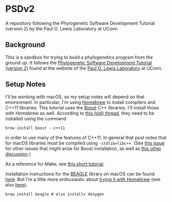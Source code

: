 # PSDv2

A repository following the Phylogenetic Software Development Tutorial (version 2) by the Paul O. Lewis Laboratory at UConn

## Background

This is a sandbox for trying to build a phylogenetics program from the ground up.  It follows the [Phylogenetic Software Development Tutorial (version 2)](https://phylogeny.uconn.edu/phylogenetic-software-development-tutorial-v2/) found at the website of the [Paul O. Lewis Laboratory](https://phylogeny.uconn.edu/) at UConn.

## Setup Notes

I'll be working with macOS, so my setup notes will depend on that environment.  In particular, I'm using [Homebrew](https://brew.sh/) to install compilers and C++11 libraries.  This tutorial uses the [Boost](http://www.boost.org/) C++ libraries.  I'll install those with Homebrew as well.  According to [this (old) thread](https://stackoverflow.com/questions/18139710/using-c11-in-macos-x-and-compiled-boost-libraries-conundrum), they need to be installed using the command

```
brew install boost --c++11
```

in order to use many of the features of C++11.  In general that post notes that for macOS libraries must be compiled using `-stdlib=libc++`.  (See [this issue](https://github.com/Homebrew/brew/issues/139) for other issues that might arise for Boost installation, as well as [this other discussion](https://github.com/Homebrew/legacy-homebrew/issues/25986).)

As a reference for Make, see [this short tutorial](http://www.cs.colby.edu/maxwell/courses/tutorials/maketutor/).

Installation instructions for the [BEAGLE](https://github.com/beagle-dev/beagle-lib) library on macOS can be found [here](https://github.com/beagle-dev/beagle-lib/wiki/MacInstallInstructions).  But I'm a little more enthusiastic about [trying it with Homebrew](https://github.com/Homebrew/homebrew-science/blob/master/beagle.rb) (see also [here](http://braumeister.org/repos/Homebrew/homebrew-science/formula/beagle)).

```
brew install beagle # also installs doxygen
```

